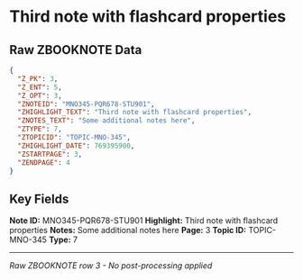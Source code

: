 # Third note with flashcard properties

## Raw ZBOOKNOTE Data

```json
{
  "Z_PK": 3,
  "Z_ENT": 5,
  "Z_OPT": 3,
  "ZNOTEID": "MNO345-PQR678-STU901",
  "ZHIGHLIGHT_TEXT": "Third note with flashcard properties",
  "ZNOTES_TEXT": "Some additional notes here",
  "ZTYPE": 7,
  "ZTOPICID": "TOPIC-MNO-345",
  "ZHIGHLIGHT_DATE": 769395900,
  "ZSTARTPAGE": 3,
  "ZENDPAGE": 4
}
```

## Key Fields

**Note ID:** MNO345-PQR678-STU901
**Highlight:** Third note with flashcard properties
**Notes:** Some additional notes here
**Page:** 3
**Topic ID:** TOPIC-MNO-345
**Type:** 7

---
*Raw ZBOOKNOTE row 3 - No post-processing applied*